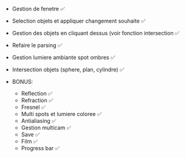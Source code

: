 
- Gestion de fenetre ✅
- Selection objets et appliquer changement souhaite ✅
- Gestion des objets en cliquant dessus (voir fonction intersection ✅
- Refaire le parsing ✅
- Gestion lumiere ambiante spot ombres ✅
- Intersection objets (sphere, plan, cylindre) ✅

- BONUS:
	- Reflection ✅
	- Refraction ✅
	- Fresnel ✅
	- Multi spots et lumiere coloree ✅
	- Antialiasing ✅
	- Gestion multicam ✅
	- Save ✅
	- Film ✅
	- Progress bar ✅
